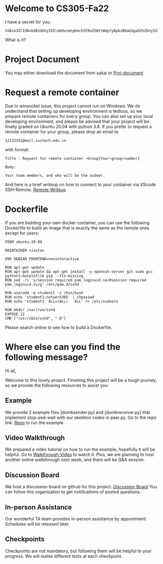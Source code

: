 # Welcome to CS305-Fa22

I have a secret for you:
```
SSBsb3ZlIGNvbXB1dGVyIG5ldHdvcmtpbmchIFRoZSBtYWdpYyBpbiB0aGUgaGVhZGVyIGlzIDUyMzA1IQ==
```
What is it?

# Project Document
You may either download the document from sakai or [Proj-document](https://github.com/SUSTech-CS305-Fall22/.github/blob/main/CS305Project%20-%20Programming%20-%20Congestion%20Control.pdf)

# Request a remote container
Due to winsocket issue, this project cannot run on Windows. We do understand that setting up developing environment is tedious, so we prepare remote containers for every group. You can also set up your local developing environment, and please be advised that your project will be finally graded on Ubuntu 20.04 with python 3.8. If you prefer to request a remote container for your group, please drop an email to 
```
12132341@mail.sustech.edu.cn
```
with format:
```
Title : Request for remote container −Group{Your−group−number}

Body:

Your team members, and who will be the sudoer.
```
And here is a brief writeup on how to connect to your container via VScode SSH-Remote. [Remote-Writeup](https://github.com/SUSTech-CS305-Fall22/.github/blob/main/Remote_Container_HOWTO.pdf)

# Dockerfile
If you are building your own docker container, you can use the following Dockerfile to build an image that is exactly the same as the remote ones except for users:
```
FROM ubuntu:20.04

MAINTAINER sixutan

ENV DEBIAN_FRONTEND=noninteractive

RUN apt-get update
RUN apt-get update && apt-get install -y openssh-server git sudo gcc python3-matplotlib pip --fix-missing
RUN sed -ri 's/session required pam_loginuid.so/#session required pam_loginuid.so/g' /etc/pam.d/sshd

RUN useradd -m student1 -s /bin/bash
RUN echo 'student1:network305' | chpasswd
RUN echo 'student1  ALL=(ALL)   ALL' >> /etc/sudoers

RUN mkdir /var/run/sshd
EXPOSE 22
CMD ["/usr/sbin/sshd", "-D"]
```
Please search online to see how to build a Dockerfile.

# Where else can you find the following message?

Hi all,

Welcome to this lovely project. Finishing this project will be a tough journey, so we provide the following resources to assist you:

## Example
We provide 2 example files [dumbsender.py] and [dumbreceiver.py] that implement stop-and-wait with our skeleton codes in peer.py. Go to the repo link: [Repo](https://github.com/SUSTech-CS305-Fall22/CS305-Project-Skeleton) to run the example.

## Video Walkthrough
We prepared a video tutorial on how to run the example, hopefully it will be helpful. Go to [Walkthrough-Video](https://www.bilibili.com/video/BV1Se4y1g7Fs) to watch it. Plus, we are planning to host another online walkthrough next week, and there will be Q&A session.

## Discussion Board
We host a discussion board on github for this project. [Discussion Board](https://github.com/orgs/SUSTech-CS305-Fall22/discussions) You can follow this organization to get notifications of posted questions.

## In-person Assistance
Our wonderful TA team provides in-person assistance by appointment. Schedules will be released later.

## Checkpoints
Checkpoints are not mandatory, but following them will be helpful to your progress. We will realse different tests at each checkpoint.
